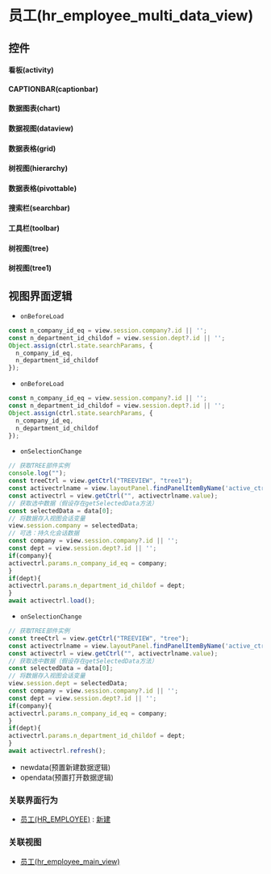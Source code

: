 # 员工(hr_employee_multi_data_view)  <!-- {docsify-ignore-all} -->



## 控件
#### 看板(activity)
#### CAPTIONBAR(captionbar)
#### 数据图表(chart)
#### 数据视图(dataview)
#### 数据表格(grid)
#### 树视图(hierarchy)
#### 数据表格(pivottable)
#### 搜索栏(searchbar)
#### 工具栏(toolbar)
#### 树视图(tree)
#### 树视图(tree1)

## 视图界面逻辑
* `onBeforeLoad`
```javascript
const n_company_id_eq = view.session.company?.id || '';
const n_department_id_childof = view.session.dept?.id || '';
Object.assign(ctrl.state.searchParams, {
  n_company_id_eq,
  n_department_id_childof
});
```
* `onBeforeLoad`
```javascript
const n_company_id_eq = view.session.company?.id || '';
const n_department_id_childof = view.session.dept?.id || '';
Object.assign(ctrl.state.searchParams, {
  n_company_id_eq,
  n_department_id_childof
});
```
* `onSelectionChange`
```javascript
// 获取TREE部件实例
console.log("");
const treeCtrl = view.getCtrl("TREEVIEW", "tree1");
const activectrlname = view.layoutPanel.findPanelItemByName('active_ctrl');
const activectrl = view.getCtrl("", activectrlname.value);
// 获取选中数据（假设存在getSelectedData方法）
const selectedData = data[0];
// 将数据存入视图会话变量
view.session.company = selectedData;
// 可选：持久化会话数据
const company = view.session.company?.id || '';
const dept = view.session.dept?.id || '';
if(company){
activectrl.params.n_company_id_eq = company;
}
if(dept){
activectrl.params.n_department_id_childof = dept;
}
await activectrl.load();

```
* `onSelectionChange`
```javascript
// 获取TREE部件实例
const treeCtrl = view.getCtrl("TREEVIEW", "tree");
const activectrlname = view.layoutPanel.findPanelItemByName('active_ctrl');
const activectrl = view.getCtrl("", activectrlname.value);
// 获取选中数据（假设存在getSelectedData方法）
const selectedData = data[0];
// 将数据存入视图会话变量
view.session.dept = selectedData;
const company = view.session.company?.id || '';
const dept = view.session.dept?.id || '';
if(company){
activectrl.params.n_company_id_eq = company;
}
if(dept){
activectrl.params.n_department_id_childof = dept;
}
await activectrl.refresh();

```
  * newdata(预置新建数据逻辑)
  * opendata(预置打开数据逻辑)


### 关联界面行为
  * [员工(HR_EMPLOYEE)](module/hr/hr_employee) : [新建](module/hr/hr_employee#界面行为)

### 关联视图
  * [员工(hr_employee_main_view)](app/view/hr_employee_main_view)

<script>
 const { createApp } = Vue
  createApp({
    data() {
      return {

      }
    }
  }).use(ElementPlus).mount('#app')
</script>